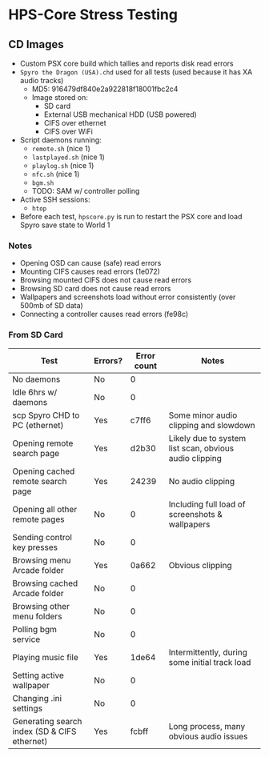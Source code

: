 # HPS-Core Stress Testing

## CD Images

- Custom PSX core build which tallies and reports disk read errors
- `Spyro the Dragon (USA).chd` used for all tests (used because it has XA audio tracks)
  - MD5: 916479df840e2a922818f18001fbc2c4
  - Image stored on:
    - SD card
    - External USB mechanical HDD (USB powered)
    - CIFS over ethernet
    - CIFS over WiFi
- Script daemons running:
  - `remote.sh` (nice 1)
  - `lastplayed.sh` (nice 1)
  - `playlog.sh` (nice 1)
  - `nfc.sh` (nice 1)
  - `bgm.sh`
  - TODO: SAM w/ controller polling
- Active SSH sessions:
  - `htop`
- Before each test, `hpscore.py` is run to restart the PSX core and load Spyro save state to World 1

### Notes

- Opening OSD can cause (safe) read errors
- Mounting CIFS causes read errors (1e072)
- Browsing mounted CIFS does not cause read errors
- Browsing SD card does not cause read errors
- Wallpapers and screenshots load without error consistently (over 500mb of SD data)
- Connecting a controller causes read errors (fe98c)

### From SD Card

| Test                                         | Errors? | Error count | Notes                                                  |
|----------------------------------------------|---------|-------------|--------------------------------------------------------|
| No daemons                                   | No      | 0           |                                                        |
| Idle 6hrs w/ daemons                         | No      | 0           |                                                        |
| scp Spyro CHD to PC (ethernet)               | Yes     | c7ff6       | Some minor audio clipping and slowdown                 |
| Opening remote search page                   | Yes     | d2b30       | Likely due to system list scan, obvious audio clipping |
| Opening cached remote search page            | Yes     | 24239       | No audio clipping                                      |
| Opening all other remote pages               | No      | 0           | Including full load of screenshots & wallpapers        |
| Sending control key presses                  | No      | 0           |                                                        |
| Browsing menu Arcade folder                  | Yes     | 0a662       | Obvious clipping                                       |
| Browsing cached Arcade folder                | No      | 0           |                                                        |
| Browsing other menu folders                  | No      | 0           |                                                        |
| Polling bgm service                          | No      | 0           |                                                        |
| Playing music file                           | Yes     | 1de64       | Intermittently, during some initial track load         |
| Setting active wallpaper                     | No      | 0           |                                                        |
| Changing .ini settings                       | No      | 0           |                                                        |
| Generating search index (SD & CIFS ethernet) | Yes     | fcbff       | Long process, many obvious audio issues                |
